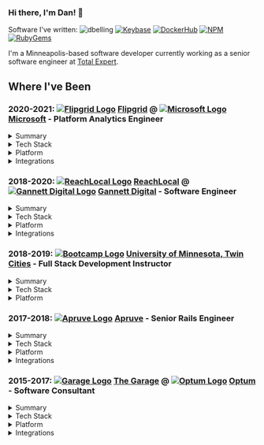 ### Hi there, I'm Dan! 👋

Software I've written:
<img src="https://komarev.com/ghpvc/?username=dbelling" alt="dbelling" /> [![Keybase](https://badgen.net/badge/icon/keybase?icon=keybase&label)](https://keybase.io/dbelling) [![DockerHub](https://badgen.net/badge/icon/docker?icon=docker&label)](https://hub.docker.com/u/danbelling) [![NPM](https://badgen.net/badge/icon/npm?icon=npm&label)](https://www.npmjs.com/~danbelling) [![RubyGems](https://badgen.net/badge/icon/ruby?icon=ruby&label)](https://rubygems.org/profiles/danbelling)

I'm a Minneapolis-based software developer currently working as a senior software engineer at [Total Expert](https://totalexpert.com/).

## Where I've Been

### 2020-2021: [![Flipgrid Logo](https://avatars.githubusercontent.com/u/27718000?s=20&v=4)](https://github.com/flipgrid) [Flipgrid](https://info.flipgrid.com/) @ [![Microsoft Logo](https://avatars.githubusercontent.com/u/6154722?s=20&v=4)](https://github.com/microsoft) [Microsoft](https://www.microsoft.com/en-us/) - **Platform Analytics Engineer** 

<details>
  <summary>Summary</summary>
  
  Platform engineering and analytics support for the Microsoft Flipgrid platform during the height of COVID-driven remote education. Initiatives included migration of legacy software to [Azure Kubernetes Service](https://docs.microsoft.com/en-us/azure/aks/intro-kubernetes), multi-lingual transcription support through [Azure Media Services](https://docs.microsoft.com/en-us/azure/media-services/), database performance tuning and scaling with [RDS Proxy](https://aws.amazon.com/rds/proxy/) and throughput enhancements of the datalake ETL pipeline on [AWS Redshift](https://aws.amazon.com/redshift/).
  
</details>

<details>
  <summary>Tech Stack</summary>
  
  - [![Ruby Logo](https://avatars.githubusercontent.com/u/210414?s=20&v=4) Ruby](https://github.com/ruby)
  - [![Rails Logo](https://avatars.githubusercontent.com/u/4223?s=20&v=4) Rails](https://github.com/rails)
  - [![Postgres Logo](https://avatars.githubusercontent.com/u/177543?s=20&v=4) PostgreSQL](https://github.com/postgres) 
  - [![Redis Logo](https://avatars.githubusercontent.com/u/1529926?s=20&v=4) Redis](https://github.com/redis)
  
</details>

<details>
  <summary>Platform</summary>

  - [![Docker Logo](https://avatars.githubusercontent.com/u/5429470?s=20&v=4) Docker](https://github.com/docker)
  - [![Kubernetes Logo](https://avatars.githubusercontent.com/u/13629408?s=20&v=4) Kubernetes](https://github.com/kubernetes)
  - [![AWS Logo](https://avatars.githubusercontent.com/u/2232217?s=20&v=4) AWS](https://github.com/aws)
  - [![Azure Logo](https://avatars.githubusercontent.com/u/6844498?s=20&v=4) Azure](https://github.com/azure)

</details>

<details>
  <summary>Integrations</summary>
  
  - [![Teams Logo](https://avatars.githubusercontent.com/u/36159831?s=20&v=4) Microsoft Teams](https://github.com/microsoftteams)
  - [![Wakelet Logo](https://avatars.githubusercontent.com/u/62881522?s=20&v=4) Wakelet](https://github.com/wakelet)
  - [![Marketo Logo](https://avatars.githubusercontent.com/u/1250490?s=20&v=4) Marketo](https://github.com/marketo)
  
</details>

### 2018-2020: [![ReachLocal Logo](https://avatars.githubusercontent.com/u/2439204?s=20&v=4)](https://github.com/reachlocal) [ReachLocal](https://www.reachlocal.com/us/en) @ [![Gannett Digital Logo](https://avatars.githubusercontent.com/u/1149177?s=20&v=4)](https://github.com/gannettdigital) [Gannett Digital](https://www.gannett.com/) - **Software Engineer**

<details>
  <summary>Summary</summary>
  
  Full stack development for Gannett's B2B SaaS solutions for ReachLocal. Solutions included larger Ruby on Rails application on [AWS ECS](https://docs.aws.amazon.com/AmazonECS/latest/developerguide/Welcome.html), with smaller microservices deployed as [lambdas](https://docs.aws.amazon.com/lambda/latest/dg/welcome.html) and Google Cloud [cloud functions](https://developers.google.com/learn/topics/functions). As part of this particular M&A engagement, lead attribution was migrated from Cassandra to MySQL as a datastore through the use of AWS [Kinesis](https://docs.aws.amazon.com/streams/latest/dev/introduction.html) and [Firehose](https://docs.aws.amazon.com/firehose/latest/dev/what-is-this-service.html).
  
</details>

<details>
  <summary>Tech Stack</summary>
  
  - [![Ruby Logo](https://avatars.githubusercontent.com/u/210414?s=20&v=4) Ruby](https://github.com/ruby)
  - [![Rails Logo](https://avatars.githubusercontent.com/u/4223?s=20&v=4) Rails](https://github.com/rails)
  - [![CassandraDB Logo](https://avatars.githubusercontent.com/u/47359?s=20&v=4) CassandraDB](https://github.com/apache)
  - [![MySQL Logo](https://avatars.githubusercontent.com/u/2452804?s=20&v=4) MySQL](https://github.com/mysql)
  - [![Redis Logo](https://avatars.githubusercontent.com/u/1529926?s=20&v=4) Redis](https://github.com/redis)
  - [![GoLang Logo](https://avatars.githubusercontent.com/u/4314092?s=20&v=4) GoLang](https://github.com/golang)
  - [![NodeJS Logo](https://avatars.githubusercontent.com/u/9950313?s=20&v=4) NodeJS](https://github.com/nodejs)
  
</details>

<details>
  <summary>Platform</summary>

  - [![Docker Logo](https://avatars.githubusercontent.com/u/5429470?s=20&v=4) Docker](https://github.com/postgres)
  - [![Kubernetes Logo](https://avatars.githubusercontent.com/u/13629408?s=20&v=4) Kubernetes](https://github.com/kubernetes)
  - [![AWS Logo](https://avatars.githubusercontent.com/u/2232217?s=20&v=4) AWS](https://github.com/aws)
  - [![GCP Logo](https://avatars.githubusercontent.com/u/2810941?s=20&v=4) Google Cloud Platform](https://github.com/googlecloudplatform)

</details>

<details>
  <summary>Integrations</summary>
  
  - [![Twilio Logo](https://avatars.githubusercontent.com/u/109142?s=20&v=4) Twilio](https://github.com/twilio)
  
</details>

### 2018-2019: [![Bootcamp Logo](https://avatars.githubusercontent.com/u/17255114?s=20&v=4)](https://bootcamp.umn.edu/coding/) [University of Minnesota, Twin Cities](https://twin-cities.umn.edu/) - **Full Stack Development Instructor**

<details>
  <summary>Summary</summary>
  
  Full stack instruction of the [MERN stack](https://www.mongodb.com/mern-stack) to prospective computer science students at the University of Minnesota. Concepts included: HTML, CSS, JavaScript, NodeJS, ReactJS, ExpressJS, MySQL and MongoDB. 
  
</details>

<details>
  <summary>Tech Stack</summary>
  
  - [![NodeJS Logo](https://avatars.githubusercontent.com/u/9950313?s=20&v=4) NodeJS](https://github.com/nodejs)
  - [![React Logo](https://avatars.githubusercontent.com/u/6412038?s=20&v=4) ReactJS](https://github.com/reactjs)
  - [![Express Logo](https://avatars.githubusercontent.com/u/5658226?s=20&v=4) ExpressJS](https://github.com/expressjs)
  - [![MySQL Logo](https://avatars.githubusercontent.com/u/2452804?s=20&v=4) MySQL](https://github.com/mysql)
  - [![MongoDB Logo](https://avatars.githubusercontent.com/u/45120?s=20&v=4) MongoDB](https://github.com/mongodb)
  
</details>

<details>
  <summary>Platform</summary>

  - [![Heroku Logo](https://avatars.githubusercontent.com/u/23211?s=20&v=4) Heroku](https://github.com/heroku)

</details>

### 2017-2018: [![Apruve Logo](https://avatars.githubusercontent.com/u/2423224?s=20&v=4)](https://github.com/apruve) [Apruve](https://apruve.com/) - **Senior Rails Engineer**

<details>
  <summary>Summary</summary>
  
  E-commerce integration development and support for the Apruve CMaaS (Credit Management as a service) platform. Frontend development for Apruve's paperless credit application process through [angular schema forms](http://schemaform.io/).
  
</details>

<details>
  <summary>Tech Stack</summary>

  - [![Ruby Logo](https://avatars.githubusercontent.com/u/210414?s=20&v=4) Ruby](https://github.com/ruby)
  - [![Rails Logo](https://avatars.githubusercontent.com/u/4223?s=20&v=4) Rails](https://github.com/rails)
  - [![Angular Logo](https://avatars.githubusercontent.com/u/139426?s=20&v=4) AngularJS](https://github.com/angular)
  - [![Postgres Logo](https://avatars.githubusercontent.com/u/177543?s=20&v=4) PostgreSQL](https://github.com/postgres)
  - [![Redis Logo](https://avatars.githubusercontent.com/u/1529926?s=20&v=4) Redis](https://github.com/redis)

</details>

<details>
  <summary>Platform</summary>

  - [![Heroku Logo](https://avatars.githubusercontent.com/u/23211?s=20&v=4) Heroku](https://github.com/heroku)

</details>
  
<details>
  <summary>Integrations</summary>
  
  - [![Shopify Logo](https://avatars.githubusercontent.com/u/8085?s=20&v=4) Shopify](https://github.com/shopify)
  - [![BigCommerce Logo](https://avatars.githubusercontent.com/u/186342?s=20&v=4) BigCommerce](https://github.com/bigcommerce)
  - [![Magento Logo](https://avatars.githubusercontent.com/u/168457?s=20&v=4) Magento](https://github.com/magento)
  - [![Shift4Shop Logo](https://avatars.githubusercontent.com/u/1555115?s=20&v=4) Shift4Shop](https://github.com/3dcart)
  - [![Oro Commerce Logo](https://avatars.githubusercontent.com/u/13632312?s=20&v=4) OroCommerce](https://github.com/orocommerce)
  - [![QuickBooks Logo](https://avatars.githubusercontent.com/u/2495066?s=20&v=4) QuickBooks Online](https://github.com/intuit)
  
</details>
  
### 2015-2017: [![Garage Logo](https://avatars.githubusercontent.com/u/4314661?s=20&v=4)](https://github.com/thegarage) [The Garage](https://thegarage.us/) @ [![Optum Logo](https://avatars.githubusercontent.com/u/7726027?s=20&v=4)](https://github.com/optum) [Optum](https://www.optum.com/) - **Software Consultant**

<details>
  <summary>Summary</summary>
  
  Feature development for UnitedHealth Group's skunkworks group primarily focused on B2C solutions for food delivery and telehealth applications.
  
</details>

<details>
  <summary>Tech Stack</summary>

  - [![Ruby Logo](https://avatars.githubusercontent.com/u/210414?s=20&v=4) Ruby](https://github.com/ruby)
  - [![Rails Logo](https://avatars.githubusercontent.com/u/4223?s=20&v=4) Rails](https://github.com/rails)
  - [![Postgres Logo](https://avatars.githubusercontent.com/u/177543?s=20&v=4) PostgreSQL](https://github.com/postgres)
  - [![Redis Logo](https://avatars.githubusercontent.com/u/1529926?s=20&v=4) Redis](https://github.com/redis)

</details>

<details>
  <summary>Platform</summary>

  - [![Heroku Logo](https://avatars.githubusercontent.com/u/23211?s=20&v=4) Heroku](https://github.com/heroku)
  - [![Datica Logo](https://avatars.githubusercontent.com/u/4576152?s=20&v=4) Datica](https://github.com/catalyzeio)

</details>

<details>
  <summary>Integrations</summary>
  
  - [![Twilio Logo](https://avatars.githubusercontent.com/u/109142?s=20&v=4) Twilio](https://github.com/twilio)
  - [![YouCanBookMe Logo](https://avatars.githubusercontent.com/u/5020127?s=20&v=4) YouCanBookMe](https://github.com/youcanbookme)
  - [![BrainTree Logo](https://avatars.githubusercontent.com/u/3453?s=20&v=4) Braintree](https://github.com/braintree)
  - [![Salesforce Logo](https://avatars.githubusercontent.com/u/453694?s=20&v=4) Salesforce](https://github.com/salesforce)
  - [![Domo Logo](https://avatars.githubusercontent.com/u/10765701?s=20&v=4) Domo](https://github.com/domoapps)
  
</details>
